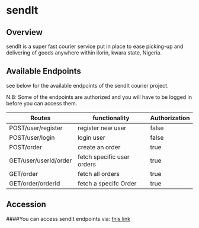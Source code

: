 # sendIt

## Overview

sendIt is a super fast courier service put in place to ease picking-up and delivering of goods anywhere within ilorin, kwara state, Nigeria.

## Available Endpoints

see below for the available endpoints of the sendIt courier project.

N.B: Some of the endpoints are authorized and you will have to be logged in before you can access them.

   Routes         |      functionality           |    Authorization   |
 -----------------|  --------------------------  |  ----------------- |
POST/user/register|     register new user        |       false        |
POST/user/login   |       login user             |       false        |
POST/order        |     create an order          |       true         |
GET/user/userId/order| fetch specific user orders|       true         |
GET/order            |     fetch all orders      |       true         |
GET/order/orderId    |  fetch a specifc Order    |       true         |
   
 ## Accession
 
 ####You can access sendIt endpoints via: [this link](https://send-it-back-app.herokuapp.com)
